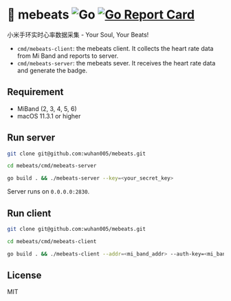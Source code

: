 # 💓 mebeats ![Go](https://github.com/wuhan005/mebeats/workflows/Go/badge.svg) [![Go Report Card](https://goreportcard.com/badge/github.com/wuhan005/mebeats)](https://goreportcard.com/report/github.com/wuhan005/mebeats)

小米手环实时心率数据采集 - Your Soul, Your Beats!

* `cmd/mebeats-client`: the mebeats client. It collects the heart rate data from Mi Band and reports to server.
* `cmd/mebeats-server`: the mebeats sever. It receives the heart rate data and generate the badge.

## Requirement

* MiBand (2, 3, 4, 5, 6)
* macOS 11.3.1 or higher

## Run server

```bash
git clone git@github.com:wuhan005/mebeats.git

cd mebeats/cmd/mebeats-server

go build . && ./mebeats-server --key=<your_secret_key>
```

Server runs on `0.0.0.0:2830`.

## Run client

```bash
git clone git@github.com:wuhan005/mebeats.git

cd mebeats/cmd/mebeats-client

go build . && ./mebeats-client --addr=<mi_band_addr> --auth-key=<mi_band_auth_key> --server-addr=<mebeats_server_addr> --server-key=<your_secret_key>
```

## License

MIT